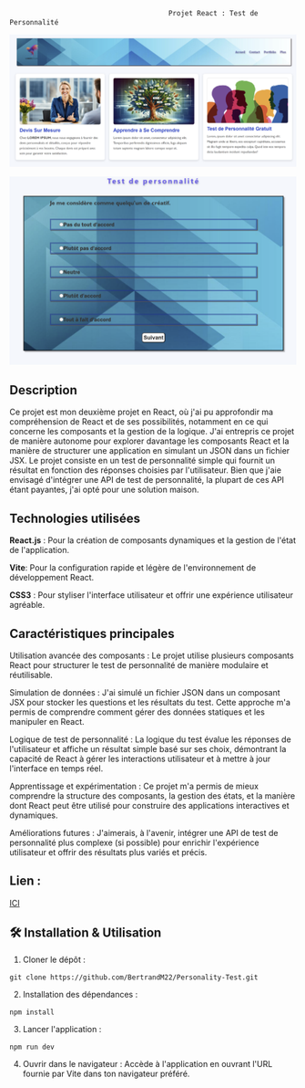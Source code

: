                                            Projet React : Test de Personnalité 
 ![preview](assets/preview.png)

  ![preview](assets/preview1.png)
##  Description
Ce projet est mon deuxième projet en React, où j'ai pu approfondir ma compréhension de React et de ses possibilités, notamment en ce qui concerne les composants et la gestion de la logique. J'ai entrepris ce projet de manière autonome pour explorer davantage les composants React et la manière de structurer une application en simulant un JSON dans un fichier JSX. Le projet consiste en un test de personnalité simple qui fournit un résultat en fonction des réponses choisies par l'utilisateur. Bien que j'aie envisagé d'intégrer une API de test de personnalité, la plupart de ces API étant payantes, j'ai opté pour une solution maison.

##  Technologies utilisées
**React.js** : Pour la création de composants dynamiques et la gestion de l'état de l'application.

**Vite**: Pour la configuration rapide et légère de l'environnement de développement React.

**CSS3** : Pour styliser l'interface utilisateur et offrir une 
expérience utilisateur agréable.

## Caractéristiques principales 
Utilisation avancée des composants :
Le projet utilise plusieurs composants React pour structurer le test de personnalité de manière modulaire et réutilisable.

Simulation de données :
J'ai simulé un fichier JSON dans un composant JSX pour stocker les questions et les résultats du test. Cette approche m'a permis de comprendre comment gérer des données statiques et les manipuler en React.

 Logique de test de personnalité :
La logique du test évalue les réponses de l'utilisateur et affiche un résultat simple basé sur ses choix, démontrant la capacité de React à gérer les interactions utilisateur et à mettre à jour l'interface en temps réel.

Apprentissage et expérimentation :
Ce projet m'a permis de mieux comprendre la structure des composants, la gestion des états, et la manière dont React peut être utilisé pour construire des applications interactives et dynamiques.

Améliorations futures :
J'aimerais, à l'avenir, intégrer une API de test de personnalité plus complexe (si possible) pour enrichir l'expérience utilisateur et offrir des résultats plus variés et précis.

## Lien : 
[ICI](https://personality-test-git-master-maximes-projects-8b64083f.vercel.app/)

## 🛠️ Installation & Utilisation
1. Cloner le dépôt :

```
git clone https://github.com/BertrandM22/Personality-Test.git
```

2. Installation des dépendances :
```
npm install
```
3. Lancer l'application :
```
npm run dev
```
4. Ouvrir dans le navigateur :
Accède à l'application en ouvrant l'URL fournie par Vite dans ton navigateur préféré.
